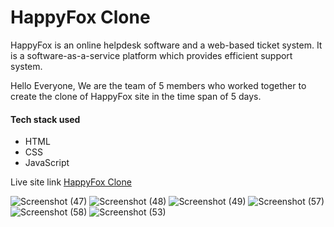 # HappyFox Clone
HappyFox is an online helpdesk software and a web-based ticket system. It is a software-as-a-service platform which provides efficient support system.

Hello Everyone,
We are the team of 5 members who worked together to create the clone of HappyFox site in the time span of 5 days.

#### Tech stack used
- HTML
- CSS
- JavaScript

Live site link 
[HappyFox Clone](https://happyfox.netlify.app/)

![Screenshot (47)](https://user-images.githubusercontent.com/105914405/195310897-76bca200-ebf7-40a4-81a5-af3b1f64494c.png)
![Screenshot (48)](https://user-images.githubusercontent.com/105914405/195311058-46893b58-7270-4c16-b112-76f71724a556.png)
![Screenshot (49)](https://user-images.githubusercontent.com/105914405/195311069-78d3fcc3-4d21-4499-8b80-8476c59b3548.png)
![Screenshot (57)](https://user-images.githubusercontent.com/105914405/195311490-cb3e5842-fca9-43c4-8723-d7b70dd17117.png)
![Screenshot (58)](https://user-images.githubusercontent.com/105914405/195311497-1648896e-e4fa-49b8-93ce-27cb7d507e97.png)
![Screenshot (53)](https://user-images.githubusercontent.com/105914405/195311504-adf94664-1b5a-43ce-8be1-61849b1423ed.png)
